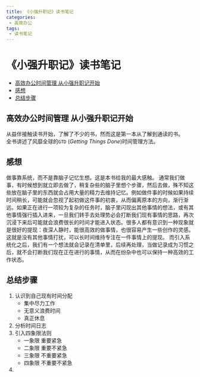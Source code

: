 ```yaml
---
title: 《小强升职记》读书笔记
categories:
 - 高效办公
tags:
 - 读书笔记
---
```


# 《小强升职记》读书笔记
<!-- TOC depthfrom:2 -->

- [高效办公时间管理 从小强升职记开始](#高效办公时间管理-从小强升职记开始)
- [感想](#感想)
- [总结步骤](#总结步骤)

<!-- /TOC -->

## 高效办公时间管理 从小强升职记开始

  从益伴接触读书开始，了解了不少的书，然而这是第一本从了解到通读的书。    
  全书讲述了风靡全球的`GTD` (*Getting Things Done*)时间管理方法。    
  
## 感想
  做事靠系统，而不是靠脑子记忆生想。这是本书给我的最大感触。
  通常我们做事，有时候想到就立即去做了，稍复杂些的脑子里想个步骤，然后去做，殊不知这些放在脑子里的东西就会占用大量的精力去维持记忆。例如做件事的时候如果持续时间稍长，可能就会忽视了起初做这件事的初衷，从而偏离原本的方向，渐行渐远。如果正在进行一项较为复杂的任务时，脑子里闪现出其他事情的想法，或有其他事情强行插入进来，一旦我们转手去处理势必会打断我们现有事情的思路，再次沉浸下来后可能就会浪费很长的时间才能进入状态。很多人都有意识到一种现象就是很好的提现：夜深人静时，能很高效的做事情，也很容易产生一些创作的灵感。这就是没有其他事情打扰，可以长时间维持专注在一件事情上的提现。
  而引入系统化之后，我们有一个想法就会记录在清单里，后续再处理，当做记录成为习惯之后，就不会打断我们现在正在进行的事情，从而在纷杂中也可以保持一种高效的工作状态。


## 总结步骤
1. 认识到自己现有时间分配
    * 集中尽力工作
    * 无意义浪费时间
    * 真正休息
2. 分析时间日志
3. 引入四象限法则
    * 一象限 重要紧急
    * 二象限 重要不紧急
    * 三象限 不重要紧急
    * 四象限 不重要不紧急
4. 